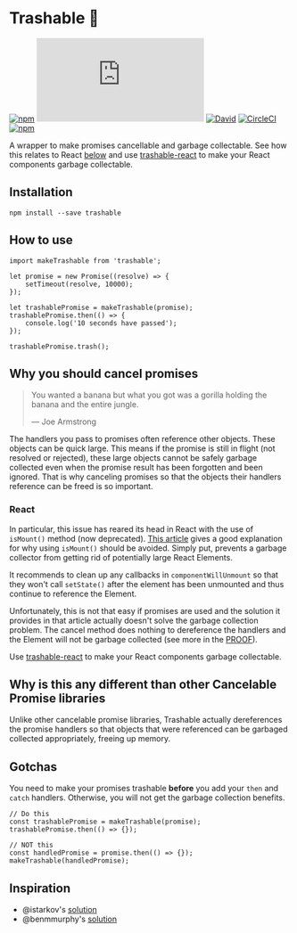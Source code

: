 # Trashable :put_litter_in_its_place:

[![npm](https://img.shields.io/npm/v/trashable.svg?style=flat-square)](https://www.npmjs.com/package/trashable)
[![NPM file size](http://img.badgesize.io/https://npmcdn.com/trashable/lib/index.js?style=flat-square)](https://www.npmjs.com/package/trashable)
[![David](https://david-dm.org/hjylewis/trashable.svg?style=flat-square)](https://www.npmjs.com/package/trashable)
[![CircleCI](https://img.shields.io/circleci/project/github/hjylewis/trashable/master.svg?style=flat-square)](https://circleci.com/gh/hjylewis/trashable)
[![npm](https://img.shields.io/npm/l/trashable.svg?style=flat-square)](https://github.com/hjylewis/trashable/blob/master/LICENSE)

A wrapper to make promises cancellable and garbage collectable. See how this relates to React [below](#react) and use [trashable-react](https://github.com/hjylewis/trashable-react) to make your React components garbage collectable.

## Installation

```
npm install --save trashable
```

## How to use

```
import makeTrashable from 'trashable';

let promise = new Promise((resolve) => {
    setTimeout(resolve, 10000);
});

let trashablePromise = makeTrashable(promise);
trashablePromise.then(() => {
    console.log('10 seconds have passed');
});

trashablePromise.trash();
```

## Why you should cancel promises

> You wanted a banana but what you got was a gorilla holding the banana and the entire jungle.
>
> — Joe Armstrong

The handlers you pass to promises often reference other objects. These objects can be quick large. This means if the promise is still in flight (not resolved or rejected), these large objects cannot be safely garbage collected even when the promise result has been forgotten and been ignored. That is why canceling promises so that the objects their handlers reference can be freed is so important.

### React

In particular, this issue has reared its head in React with the use of
`isMount()` method (now deprecated). [This article][react-ismounted-antipattern]
gives a good explanation for why using `isMount()` should be avoided. Simply
put, prevents a garbage collector from getting rid of potentially large React
Elements.

It recommends to clean up any callbacks in `componentWillUnmount` so that they won't call `setState()` after the element has been unmounted and thus continue to reference the Element.

Unfortunately, this is not that easy if promises are used and the solution it provides in that article actually doesn't solve the garbage collection problem. The cancel method does nothing to dereference the handlers and the Element will not be garbage collected (see more in the [PROOF](PROOF.md)).

Use [trashable-react](https://github.com/hjylewis/trashable-react) to make your React components garbage collectable.

## Why is this any different than other Cancelable Promise libraries

Unlike other cancelable promise libraries, Trashable actually dereferences the promise handlers so that objects that were referenced can be garbaged collected appropriately, freeing up memory.

## Gotchas

You need to make your promises trashable **before** you add your `then` and `catch` handlers. Otherwise, you will not get the garbage collection benefits.

```
// Do this
const trashablePromise = makeTrashable(promise);
trashablePromise.then(() => {});

// NOT this
const handledPromise = promise.then(() => {});
makeTrashable(handledPromise);
```

## Inspiration

* @istarkov's [solution](https://github.com/facebook/react/issues/5465#issuecomment-157888325)
* @benmmurphy's [solution](https://github.com/facebook/react/issues/5465#issuecomment-287161992)

[react-ismounted-antipattern]: https://reactjs.org/blog/2015/12/16/ismounted-antipattern.html
